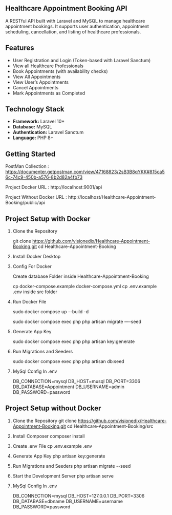 ## Healthcare Appointment Booking API

A RESTful API built with Laravel and MySQL to manage healthcare appointment bookings.
It supports user authentication, appointment scheduling, cancellation, and listing of healthcare professionals.



## Features

- User Registration and Login (Token-based with Laravel Sanctum)
- View all Healthcare Professionals
- Book Appointments (with availability checks)
- View All Appointments
- View User’s Appointments
- Cancel Appointments 
- Mark Appointments as Completed 

## Technology Stack

- **Framework:** Laravel 10+
- **Database:** MySQL
- **Authentication:** Laravel Sanctum
- **Language:** PHP 8+


## Getting Started

PostMan Collection : https://documenter.getpostman.com/view/47168823/2sB3B8qYKK#815ca56c-74c9-450b-a576-8b2d82a4fb73

Project Docker URL : http://localhost:9001/api

Project Without Docker URL : http://localhost/Healthcare-Appointment-Booking/public/api

## Project Setup with Docker

1. Clone the Repository
   
   git clone https://github.com/visionedix/Healthcare-Appointment-Booking.git
   cd Healthcare-Appointment-Booking

3. Install Docker Desktop
   
4. Config For Docker
   
   Create database Folder inside Healthcare-Appointment-Booking
   
   cp docker-compose.example docker-compose.yml
   cp .env.example .env inside src folder

5. Run Docker File
   
   sudo docker compose up --build -d
   
   sudo docker compose exec php php artisan migrate —-seed

6. Generate App Key
   
   sudo docker compose exec php php artisan key:generate

7. Run Migrations and Seeders
    
   sudo docker compose exec php php artisan db:seed

8. MySql Config In .env
   
   DB_CONNECTION=mysql
   DB_HOST=musql
   DB_PORT=3306
   DB_DATABASE=Appointment
   DB_USERNAME=admin
   DB_PASSWORD=password



## Project Setup without Docker

1. Clone the Repository
   git clone https://github.com/visionedix/Healthcare-Appointment-Booking.git
   cd Healthcare-Appointment-Booking/src

2. Install Composer
   composer install

3. Create .env File
   cp .env.example .env

4. Generate App Key
   php artisan key:generate

5. Run Migrations and Seeders
   php artisan migrate --seed

6. Start the Development Server
   php artisan serve
   
7. MySql Config In .env
   
   DB_CONNECTION=mysql
   DB_HOST=127.0.0.1
   DB_PORT=3306
   DB_DATABASE=dbname
   DB_USERNAME=username
   DB_PASSWORD=password
